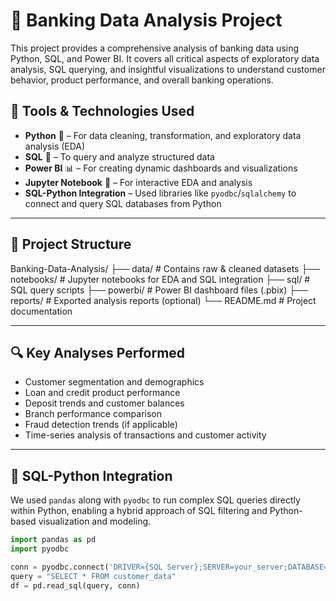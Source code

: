 # 🏦 Banking Data Analysis Project

This project provides a comprehensive analysis of banking data using Python, SQL, and Power BI.
It covers all critical aspects of exploratory data analysis, SQL querying, and 
insightful visualizations to understand customer behavior, product performance, 
and overall banking operations.

## 🔧 Tools & Technologies Used

- **Python** 🐍 – For data cleaning, transformation, and exploratory data analysis (EDA)
- **SQL** 💾 – To query and analyze structured data
- **Power BI** 📊 – For creating dynamic dashboards and visualizations
- **Jupyter Notebook** 📓 – For interactive EDA and analysis
- **SQL-Python Integration** – Used libraries like `pyodbc`/`sqlalchemy`
  to connect and query SQL databases from Python

---

## 📁 Project Structure

Banking-Data-Analysis/
├── data/ # Contains raw & cleaned datasets
├── notebooks/ # Jupyter notebooks for EDA and SQL integration
├── sql/ # SQL query scripts
├── powerbi/ # Power BI dashboard files (.pbix)
├── reports/ # Exported analysis reports (optional)
└── README.md # Project documentation


---

## 🔍 Key Analyses Performed

- Customer segmentation and demographics
- Loan and credit product performance
- Deposit trends and customer balances
- Branch performance comparison
- Fraud detection trends (if applicable)
- Time-series analysis of transactions and customer activity

---

## 🔗 SQL-Python Integration

We used `pandas` along with `pyodbc` to run complex SQL queries directly within Python, 
enabling a hybrid approach of SQL filtering and Python-based visualization and modeling.

```python
import pandas as pd
import pyodbc

conn = pyodbc.connect('DRIVER={SQL Server};SERVER=your_server;DATABASE=your_db;UID=user;PWD=password')
query = "SELECT * FROM customer_data"
df = pd.read_sql(query, conn)
